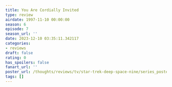 ```yaml
---
title: You Are Cordially Invited
type: review
airdate: 1997-11-10 00:00:00
season: 6
episode: 7
season_url: ''
date: 2023-12-10 03:35:11.342117
categories:
- reviews
draft: false
rating: 0
has_spoilers: false
fanart_url: ''
poster_url: /thoughts/reviews/tv/star-trek-deep-space-nine/series_poster.jpg
tags: []
---
```


